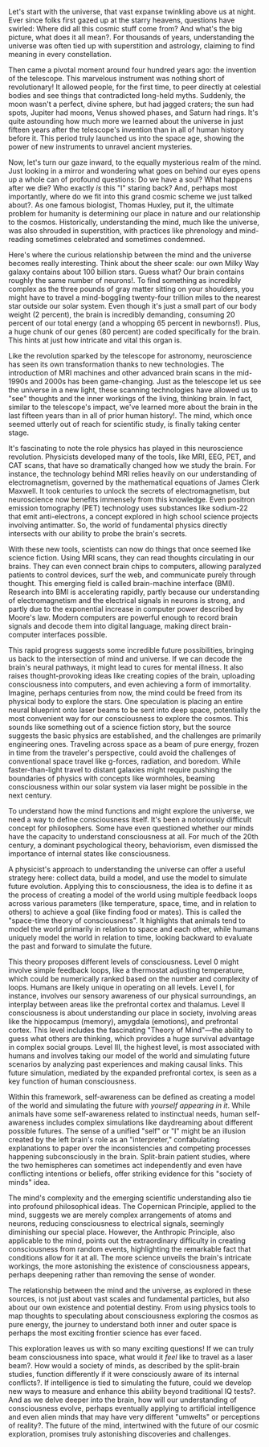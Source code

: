Let's start with the universe, that vast expanse twinkling above us at night. Ever since folks first gazed up at the starry heavens, questions have swirled: Where did all this cosmic stuff come from? And what's the big picture, what does it all mean?. For thousands of years, understanding the universe was often tied up with superstition and astrology, claiming to find meaning in every constellation.

Then came a pivotal moment around four hundred years ago: the invention of the telescope. This marvelous instrument was nothing short of revolutionary! It allowed people, for the first time, to peer directly at celestial bodies and see things that contradicted long-held myths. Suddenly, the moon wasn't a perfect, divine sphere, but had jagged craters; the sun had spots, Jupiter had moons, Venus showed phases, and Saturn had rings. It's quite astounding how much more we learned about the universe in just fifteen years after the telescope's invention than in all of human history before it. This period truly launched us into the space age, showing the power of new instruments to unravel ancient mysteries.

Now, let's turn our gaze inward, to the equally mysterious realm of the mind. Just looking in a mirror and wondering what goes on behind our eyes opens up a whole can of profound questions: Do we have a soul? What happens after we die? Who exactly _is_ this "I" staring back? And, perhaps most importantly, where do we fit into this grand cosmic scheme we just talked about?. As one famous biologist, Thomas Huxley, put it, the ultimate problem for humanity is determining our place in nature and our relationship to the cosmos. Historically, understanding the mind, much like the universe, was also shrouded in superstition, with practices like phrenology and mind-reading sometimes celebrated and sometimes condemned.

Here's where the curious relationship between the mind and the universe becomes really interesting. Think about the sheer scale: our own Milky Way galaxy contains about 100 billion stars. Guess what? Our brain contains roughly the same number of neurons!. To find something as incredibly complex as the three pounds of gray matter sitting on your shoulders, you might have to travel a mind-boggling twenty-four trillion miles to the nearest star outside our solar system. Even though it's just a small part of our body weight (2 percent), the brain is incredibly demanding, consuming 20 percent of our total energy (and a whopping 65 percent in newborns!). Plus, a huge chunk of our genes (80 percent) are coded specifically for the brain. This hints at just how intricate and vital this organ is.

Like the revolution sparked by the telescope for astronomy, neuroscience has seen its own transformation thanks to new technologies. The introduction of MRI machines and other advanced brain scans in the mid-1990s and 2000s has been game-changing. Just as the telescope let us see the universe in a new light, these scanning technologies have allowed us to "see" thoughts and the inner workings of the living, thinking brain. In fact, similar to the telescope's impact, we've learned more about the brain in the last fifteen years than in all of prior human history!. The mind, which once seemed utterly out of reach for scientific study, is finally taking center stage.

It's fascinating to note the role physics has played in this neuroscience revolution. Physicists developed many of the tools, like MRI, EEG, PET, and CAT scans, that have so dramatically changed how we study the brain. For instance, the technology behind MRI relies heavily on our understanding of electromagnetism, governed by the mathematical equations of James Clerk Maxwell. It took centuries to unlock the secrets of electromagnetism, but neuroscience now benefits immensely from this knowledge. Even positron emission tomography (PET) technology uses substances like sodium-22 that emit anti-electrons, a concept explored in high school science projects involving antimatter. So, the world of fundamental physics directly intersects with our ability to probe the brain's secrets.

With these new tools, scientists can now do things that once seemed like science fiction. Using MRI scans, they can read thoughts circulating in our brains. They can even connect brain chips to computers, allowing paralyzed patients to control devices, surf the web, and communicate purely through thought. This emerging field is called brain-machine interface (BMI). Research into BMI is accelerating rapidly, partly because our understanding of electromagnetism and the electrical signals in neurons is strong, and partly due to the exponential increase in computer power described by Moore's law. Modern computers are powerful enough to record brain signals and decode them into digital language, making direct brain-computer interfaces possible.

This rapid progress suggests some incredible future possibilities, bringing us back to the intersection of mind and universe. If we can decode the brain's neural pathways, it might lead to cures for mental illness. It also raises thought-provoking ideas like creating copies of the brain, uploading consciousness into computers, and even achieving a form of immortality. Imagine, perhaps centuries from now, the mind could be freed from its physical body to explore the stars. One speculation is placing an entire neural blueprint onto laser beams to be sent into deep space, potentially the most convenient way for our consciousness to explore the cosmos. This sounds like something out of a science fiction story, but the source suggests the basic physics are established, and the challenges are primarily engineering ones. Traveling across space as a beam of pure energy, frozen in time from the traveler's perspective, could avoid the challenges of conventional space travel like g-forces, radiation, and boredom. While faster-than-light travel to distant galaxies might require pushing the boundaries of physics with concepts like wormholes, beaming consciousness within our solar system via laser might be possible in the next century.

To understand how the mind functions and might explore the universe, we need a way to define consciousness itself. It's been a notoriously difficult concept for philosophers. Some have even questioned whether our minds have the capacity to understand consciousness at all. For much of the 20th century, a dominant psychological theory, behaviorism, even dismissed the importance of internal states like consciousness.

A physicist's approach to understanding the universe can offer a useful strategy here: collect data, build a model, and use the model to simulate future evolution. Applying this to consciousness, the idea is to define it as the process of creating a model of the world using multiple feedback loops across various parameters (like temperature, space, time, and in relation to others) to achieve a goal (like finding food or mates). This is called the "space-time theory of consciousness". It highlights that animals tend to model the world primarily in relation to space and each other, while humans uniquely model the world in relation to time, looking backward to evaluate the past and forward to simulate the future.

This theory proposes different levels of consciousness. Level 0 might involve simple feedback loops, like a thermostat adjusting temperature, which could be numerically ranked based on the number and complexity of loops. Humans are likely unique in operating on all levels. Level I, for instance, involves our sensory awareness of our physical surroundings, an interplay between areas like the prefrontal cortex and thalamus. Level II consciousness is about understanding our place in society, involving areas like the hippocampus (memory), amygdala (emotions), and prefrontal cortex. This level includes the fascinating "Theory of Mind"—the ability to guess what others are thinking, which provides a huge survival advantage in complex social groups. Level III, the highest level, is most associated with humans and involves taking our model of the world and simulating future scenarios by analyzing past experiences and making causal links. This future simulation, mediated by the expanded prefrontal cortex, is seen as a key function of human consciousness.

Within this framework, self-awareness can be defined as creating a model of the world and simulating the future _with yourself appearing in it_. While animals have some self-awareness related to instinctual needs, human self-awareness includes complex simulations like daydreaming about different possible futures. The sense of a unified "self" or "I" might be an illusion created by the left brain's role as an "interpreter," confabulating explanations to paper over the inconsistencies and competing processes happening subconsciously in the brain. Split-brain patient studies, where the two hemispheres can sometimes act independently and even have conflicting intentions or beliefs, offer striking evidence for this "society of minds" idea.

The mind's complexity and the emerging scientific understanding also tie into profound philosophical ideas. The Copernican Principle, applied to the mind, suggests we are merely complex arrangements of atoms and neurons, reducing consciousness to electrical signals, seemingly diminishing our special place. However, the Anthropic Principle, also applicable to the mind, points out the extraordinary difficulty in creating consciousness from random events, highlighting the remarkable fact that conditions allow for it at all. The more science unveils the brain's intricate workings, the more astonishing the existence of consciousness appears, perhaps deepening rather than removing the sense of wonder.

The relationship between the mind and the universe, as explored in these sources, is not just about vast scales and fundamental particles, but also about our own existence and potential destiny. From using physics tools to map thoughts to speculating about consciousness exploring the cosmos as pure energy, the journey to understand both inner and outer space is perhaps the most exciting frontier science has ever faced.

This exploration leaves us with so many exciting questions! If we can truly beam consciousness into space, what would it _feel_ like to travel as a laser beam?. How would a society of minds, as described by the split-brain studies, function differently if it were consciously aware of its internal conflicts?. If intelligence is tied to simulating the future, could we develop new ways to measure and enhance this ability beyond traditional IQ tests?. And as we delve deeper into the brain, how will our understanding of consciousness evolve, perhaps eventually applying to artificial intelligence and even alien minds that may have very different "umwelts" or perceptions of reality?. The future of the mind, intertwined with the future of our cosmic exploration, promises truly astonishing discoveries and challenges.